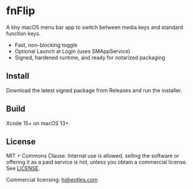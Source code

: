 # fnFlip

A tiny macOS menu bar app to switch between media keys and standard function keys.

- Fast, non-blocking toggle
- Optional Launch at Login (uses SMAppService)
- Signed, hardened runtime, and ready for notarized packaging

## Install

Download the latest signed package from Releases and run the installer.

## Build

Xcode 15+ on macOS 13+.

## License

MIT + Commons Clause. Internal use is allowed, selling the software or offering it as a paid service is not, unless you obtain a commercial license. See [LICENSE](./LICENSE).

Commercial licensing: hi@eotles.com
